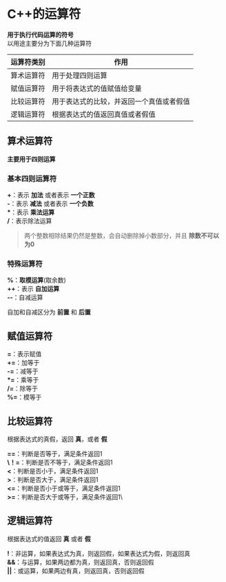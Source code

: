 # C++的运算符

**用于执行代码运算的符号**\
以用途主要分为下面几种运算符

| 运算符类别 | 作用                                     |
| ---------- | ---------------------------------------- |
| 算术运算符 | 用于处理四则运算                         |
| 赋值运算符 | 用于将表达式的值赋值给变量               |
| 比较运算符 | 用于表达式的比较，并返回一个真值或者假值 |
| 逻辑运算符 | 根据表达式的值返回真值或者假值           | 


## 算术运算符

**主要用于四则运算**

### 基本四则运算符

**\+**：表示 **加法** 或者表示 **一个正数**\
**\-**：表示 **减法** 或者表示 **一个负数**\
**\***：表示 **乘法运算**\
**\/**：表示除法运算

> 两个整数相除结果仍然是整数，会自动删除掉小数部分，并且 **除数不可以为0**

### 特殊运算符

**\%**：**取模运算**(取余数)\
**++**：表示 **自加运算**\
**--**：自减运算

自加和自减区分为 **前置** 和 **后置**

## 赋值运算符

**=**：表示赋值\
**+=**：加等于\
**-=**：减等于\
**\*=**：乘等于\
**/=**：除等于\
**%=**：模等于

## 比较运算符

根据表达式的真假，返回 **真**，或者 **假**

**\=\=**：判断是否等于，满足条件返回1\
**\！\=**：判断是否不等于，满足条件返回1\
**\<**：判断是否小于，满足条件返回1\
**\>**：判断是否大于，满足条件返回1\
**\<\=**：判断是否小于或等于，满足条件返回1\
**\>\=**：判断是否大于或等于，满足条件返回1\

## 逻辑运算符
根据表达式的值返回 **真** 或者 **假**

**\!**：非运算，如果表达式为真，则返回假，如果表达式为假，则返回真\
**\&\&**：与运算，如果两边都为真，则返回真，否则返回假\
**\|\|**：或运算，如果两边有真，则返回真，否则返回假


